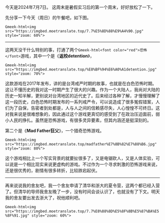 今天是2024年7月7日。
这周末是暑假实习后的第一个周末，好好放松了一下。

先分享一下今天（周日）的午餐吧，如下图。

`Gmeek-html<img src="https://imgbed.moetranslate.top/7.7%E5%8D%88%E9%A4%90.jpg" style="zoom: 60%">`

---

这两天没干什么特别的事，打通了两个`Gmeek-html<font color="red">恐怖</font>`游戏，其中一个是《**返校detention**》，

`Gmeek-html<img src="https://imgbed.moetranslate.top/%E8%BF%94%E6%A0%A1detention.jpg" style="zoom: 70%">`

这款游戏在2017年发布，讲的是台湾戒严时期的故事，也就是在白色恐怖时期。这让不懂历史的我对这一时期产生了很大的兴趣。作为一个大陆人，我尚对大陆的历史一知半解，更别说对台湾地区的近代史了。后来经过各种了解，才慢慢理解了这一段历史，白色恐怖时期发布的一系列戒严令，可以说造成了很多冤假错案，人们为了自保，告密者到处都是，人与人之间的信赖感尽失，人心惶惶不可终日。这对我来说是很难想象的，因此通过这个游戏更真切的感受到了在政治压迫面前，弱小人民的挣扎。虽然是恐怖游戏，有很多灵异要素，但其内涵还是挺深刻的。


第二个是《**Mad Father狂父**》，一个猎奇恐怖游戏。

`Gmeek-html<img src="https://imgbed.moetranslate.top/madfather%E7%8B%82%E7%88%B6.jpg" style="zoom: 80%">`

这个游戏相比上一个写实背景的就要扯很多了，又是电锯砍人，又是人体实验，可以说是一个相比现实来说更虚构的游戏。不过作为一个寻求刺激的恐怖游戏来说，还是很优秀的，剧情有很多转折，比较跌宕起伏。

---

再来说说我的舍友吧，我一个舍友申请了清华和浙大的夏令营，这两个都已经入营了。但清华的导师我舍友晚了一步，没有时间会谈认识了，也就没有了下文。明天我的舍友要出发去浙大了，祝他顺利吧。

`Gmeek-html<img src="https://imgbed.moetranslate.top/7.7%E8%88%8D%E5%8F%8B%E5%87%BA%E5%8F%91.jpg" style="zoom: 60%">`
